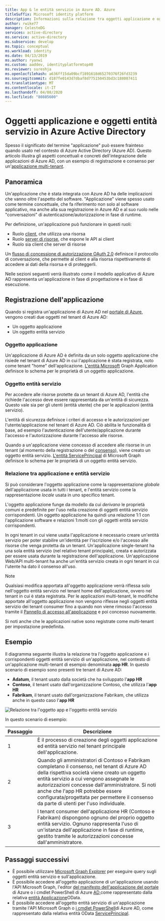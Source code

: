 ```yaml
---
title: App & le entità servizio in Azure AD. Azure
titleSuffix: Microsoft identity platform
description: Informazioni sulla relazione tra oggetti applicazione e oggetti entità servizio in Azure Active Directory.
author: rwike77
manager: CelesteDG
services: active-directory
ms.service: active-directory
ms.subservice: develop
ms.topic: conceptual
ms.workload: identity
ms.date: 04/13/2019
ms.author: ryanwi
ms.custom: aaddev, identityplatformtop40
ms.reviewer: sureshja
ms.openlocfilehash: a636ff15da09bcf1891618d65270376f26fd3239
ms.sourcegitcommit: d187fe0143d7dbaf8d775150453bd3c188087411
ms.translationtype: MT
ms.contentlocale: it-IT
ms.lasthandoff: 04/08/2020
ms.locfileid: "80885600"
---
```

# <a name="application-and-service-principal-objects-in-azure-active-directory"></a>Oggetti applicazione e oggetti entità servizio in Azure Active Directory

Spesso il significato del termine "applicazione" può essere frainteso quando usato nel contesto di Azure Active Directory (Azure AD). Questo articolo illustra gli aspetti concettuali e concreti dell'integrazione delle applicazioni di Azure AD, con un esempio di registrazione e consenso per un'[applicazione multi-tenant](developer-glossary.md#multi-tenant-application).

## <a name="overview"></a>Panoramica

Un'applicazione che è stata integrata con Azure AD ha delle implicazioni che vanno oltre l'aspetto del software. "Applicazione" viene spesso usato come termine concettuale, che fa riferimento non solo al software applicativo, ma anche alla sua registrazione in Azure AD e al suo ruolo nelle "conversazioni" di autenticazione/autorizzazione in fase di runtime.

Per definizione, un'applicazione può funzionare in questi ruoli:

- Ruolo [client](developer-glossary.md#client-application), che utilizza una risorsa
- Ruolo [server di risorse](developer-glossary.md#resource-server), che espone le API ai client
- Ruolo sia client che server di risorse

Un [flusso di concessione di autorizzazione OAuth 2.0](developer-glossary.md#authorization-grant) definisce il protocollo di conversazione, che permette al client e alla risorsa rispettivamente di accedere ai dati della risorsa e di proteggerli.

Nelle sezioni seguenti verrà illustrato come il modello applicativo di Azure AD rappresenta un'applicazione in fase di progettazione e in fase di esecuzione.

## <a name="application-registration"></a>Registrazione dell'applicazione

Quando si registra un'applicazione di Azure AD nel [portale di Azure][AZURE-Portal], vengono creati due oggetti nel tenant di Azure AD:

- Un oggetto applicazione
- Un oggetto entità servizio

### <a name="application-object"></a>Oggetto applicazione

Un'applicazione di Azure AD è definita da un solo oggetto applicazione che risiede nel tenant di Azure AD in cui l'applicazione è stata registrata, noto come tenant "home" dell'applicazione. [L'entità Microsoft][MS-Graph-App-Entity] Graph Application definisce lo schema per le proprietà di un oggetto applicazione.

### <a name="service-principal-object"></a>Oggetto entità servizio

Per accedere alle risorse protette da un tenant di Azure AD, l'entità che richiede l'accesso deve essere rappresentata da un'entità di sicurezza. Questo vale sia per gli utenti (entità utente) che per le applicazioni (entità servizio).

L'entità di sicurezza definisce i criteri di accesso e le autorizzazioni per l'utente/applicazione nel tenant di Azure AD. Ciò abilita le funzionalità di base, ad esempio l'autenticazione dell'utente/applicazione durante l'accesso e l'autorizzazione durante l'accesso alle risorse.

Quando a un'applicazione viene concesso di accedere alle risorse in un tenant (al momento della registrazione o del [consenso](developer-glossary.md#consent)), viene creato un oggetto entità servizio. [L'entità ServicePrincipal][MS-Graph-Sp-Entity] di Microsoft Graph definisce lo schema per le proprietà di un oggetto entità servizio.

### <a name="application-and-service-principal-relationship"></a>Relazione tra applicazione e entità servizio

Si può considerare l'oggetto applicazione come la rappresentazione *globale* dell'applicazione usata in tutti i tenant, e l'entità servizio come la rappresentazione *locale* usata in uno specifico tenant.

L'oggetto applicazione funge da modello da cui *derivano* le proprietà comuni e predefinite per l'uso nella creazione di oggetti entità servizio corrispondenti. Un oggetto applicazione ha quindi una relazione 1:1 con l'applicazione software e relazioni 1:molti con gli oggetti entità servizio corrispondenti.

In ogni tenant in cui viene usata l'applicazione è necessario creare un'entità servizio per poter stabilire un'identità per l'iscrizione e/o l'accesso alle risorse che venga protetta da un tenant. Un'applicazione single-tenant ha una sola entità servizio (nel relativo tenant principale), creata e autorizzata per essere usata durante la registrazione dell'applicazione. Un'applicazione Web/API multi-tenant ha anche un'entità servizio creata in ogni tenant in cui l'utente ha dato il consenso all'uso.

> [!NOTE]
> Qualsiasi modifica apportata all'oggetto applicazione verrà riflessa solo nell'oggetto entità servizio nel tenant home dell'applicazione, ovvero nel tenant in cui è stata registrata. Per le applicazioni multi-tenant, le modifiche apportate all'oggetto applicazione non vengono riflesse negli oggetti entità servizio dei tenant consumer fino a quando non viene rimosso l'accesso tramite il [Pannello di accesso all'applicazione](https://myapps.microsoft.com) e poi concesso nuovamente.
>
> Si noti anche che le applicazioni native sono registrate come multi-tenant per impostazione predefinita.

## <a name="example"></a>Esempio

Il diagramma seguente illustra la relazione tra l'oggetto applicazione e i corrispondenti oggetti entità servizio di un'applicazione, nel contesto di un'applicazione multi-tenant di esempio denominata **app HR**. In questo scenario di esempio sono presenti tre tenant di Azure AD:

- **Adatum**, il tenant usato dalla società che ha sviluppato l'**app HR**
- **Contoso**, il tenant usato dall'organizzazione Contoso, che utilizza l'**app HR**
- **Fabrikam**, il tenant usato dall'organizzazione Fabrikam, che utilizza anche in questo caso l'**app HR**

![Relazione tra l'oggetto app e l'oggetto entità servizio](./media/app-objects-and-service-principals/application-objects-relationship.svg)

In questo scenario di esempio:

| Passaggio | Descrizione |
|------|-------------|
| 1    | È il processo di creazione degli oggetti applicazione ed entità servizio nel tenant principale dell'applicazione. |
| 2    | Quando gli amministratori di Contoso e Fabrikam completano il consenso, nel tenant di Azure AD della rispettiva società viene creato un oggetto entità servizio a cui vengono assegnate le autorizzazioni concesse dall'amministratore. Si noti anche che l'app HR potrebbe essere configurata/progettata per permettere il consenso da parte di utenti per l'uso individuale. |
| 3    | I tenant consumer dell'applicazione HR (Contoso e Fabrikam) dispongono ognuno del proprio oggetto entità servizio. Ognuno rappresenta l'uso di un'istanza dell'applicazione in fase di runtime, gestito tramite le autorizzazioni concesse dall'amministratore. |

## <a name="next-steps"></a>Passaggi successivi

- È possibile utilizzare [Microsoft Graph Explorer](https://developer.microsoft.com/graph/graph-explorer) per eseguire query sugli oggetti entità servizio e sull'applicazione.
- È possibile accedere all'oggetto applicazione di un'applicazione usando l'API Microsoft Graph, l'editor [del manifesto dell'applicazione del portale][AZURE-Portal] di Azure o i cmdlet PowerShell di Azure [AD,](https://docs.microsoft.com/powershell/azure/overview?view=azureadps-2.0)come rappresentato dalla relativa [entità Applicazione][MS-Graph-App-Entity]OData.
- È possibile accedere all'oggetto entità servizio di un'applicazione tramite l'API Microsoft Graph o [i cmdlet PowerShell](https://docs.microsoft.com/powershell/azure/overview?view=azureadps-2.0)di Azure AD, come rappresentato dalla relativa entità OData [ServicePrincipal][MS-Graph-Sp-Entity].

<!--Image references-->

<!--Reference style links -->
[MS-Graph-App-Entity]: https://docs.microsoft.com/graph/api/resources/application
[MS-Graph-Sp-Entity]: https://docs.microsoft.com/graph/api/resources/serviceprincipal
[AZURE-Portal]: https://portal.azure.com
